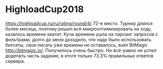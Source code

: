 # HighloadCup2018
https://highloadcup.ru/ru/rating/round/4/ 72-е место.
Турнир длился более месяца, поэтому решил всё микрооптимизировать на ходу, казалось времени хватит.
Куча времени ушла на парсинг запросов с фильтрами, долго до меня доходило, что надо было использовать битсеты,
свои писать уже времени не оставалось, взял BitMagic http://bitmagic.io/. Получилось очень быстро.
Но всё-равно не успел доделать часть задания, в итоге только 73.3% правильных ответов сервера.
